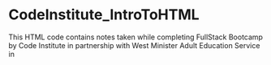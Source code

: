 # CodeInstitute_IntroToHTML
This HTML code contains notes taken while completing FullStack Bootcamp by Code Institute in partnership with West Minister Adult Education Service in 
